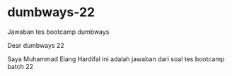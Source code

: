 # dumbways-22
Jawaban tes bootcamp dumbways

Dear dumbways 22

Saya Muhammad Elang Hardifal ini adalah jawaban dari soal tes bootcamp batch 22
